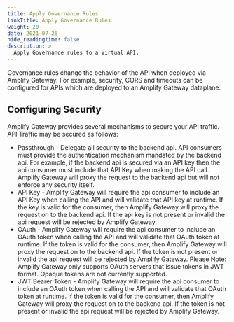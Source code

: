 ```yaml
---
title: Apply Governance Rules
linkTitle: Apply Governance Rules
weight: 20
date: 2021-07-26
hide_readingtime: false
description: >
  Apply Governance rules to a Virtual API.
---
```


Governance rules change the behavior of the API when deployed via Amplify Gateway. For example, security, CORS and timeouts can be configured for APIs which are deployed to an Amplify Gateway dataplane.

## Configuring Security

Amplify Gateway provides several mechanisms to secure your API traffic. API Traffic may be secured as follows:

* Passthrough - Delegate all security to the backend api. API consumers must provide the authentication mechanism mandated by the backend api. For example, if the backend api is secured via an API key then the api consumer must include that API Key when making the API call. Amplify Gateway will proxy the request to the backend api but will not enforce any security itself.
* API Key - Amplify Gateway will require the api consumer to include an API Key when calling the API and will validate that API key at runtime. If the key is valid for the consumer, then Amplify Gateway will proxy the request on to the backend api. If the api key is not present or invalid the api request will be rejected by Amplify Gateway.
* OAuth - Amplify Gateway will require the api consumer to include an OAuth token when calling the API and will validate that OAuth token at runtime. If the token is valid for the consumer, then Amplify Gateway will proxy the request on to the backend api. If the token is not present or invalid the api request will be rejected by Amplify Gateway. Please Note: Amplify Gateway only supports OAuth servers that issue tokens in JWT format. Opaque tokens are not currently supported.
* JWT Bearer Token - Amplify Gateway will require the api consumer to include an OAuth token when calling the API and will validate that OAuth token at runtime. If the token is valid for the consumer, then Amplify Gateway will proxy the request on to the backend api. If the token is not present or invalid the api request will be rejected by Amplify Gateway.
